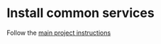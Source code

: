 # Install common services

Follow the [main project instructions](https://github.com/santrod/docker_cluster_wordpress_app)
